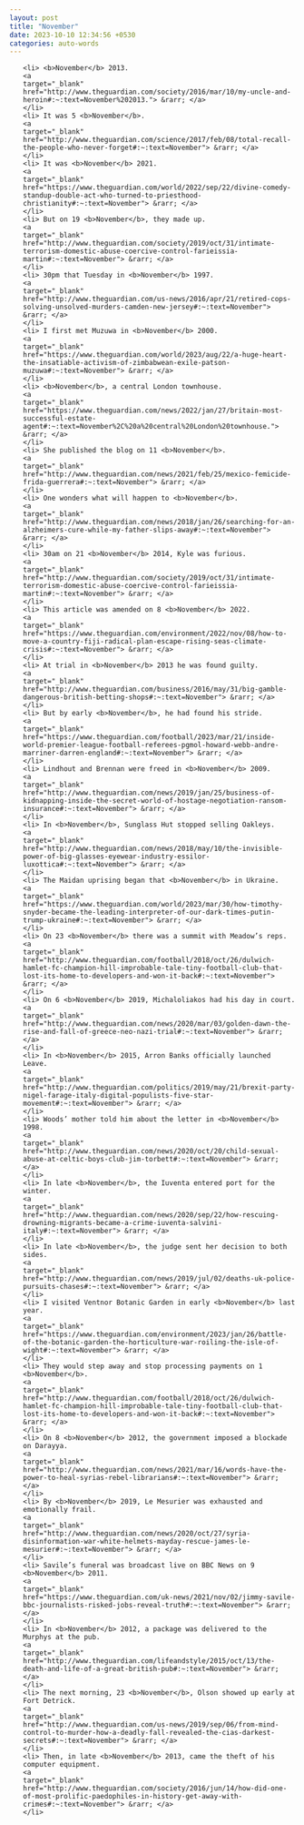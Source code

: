 ```yaml
---
layout: post
title: "November"
date: 2023-10-10 12:34:56 +0530
categories: auto-words
---
```

<ol>

    <li> <b>November</b> 2013.
    <a 
    target="_blank" 
    href="http://www.theguardian.com/society/2016/mar/10/my-uncle-and-heroin#:~:text=November%202013."> &rarr; </a>
    </li>
    <li> It was 5 <b>November</b>.
    <a 
    target="_blank" 
    href="http://www.theguardian.com/science/2017/feb/08/total-recall-the-people-who-never-forget#:~:text=November"> &rarr; </a>
    </li>
    <li> It was <b>November</b> 2021.
    <a 
    target="_blank" 
    href="https://www.theguardian.com/world/2022/sep/22/divine-comedy-standup-double-act-who-turned-to-priesthood-christianity#:~:text=November"> &rarr; </a>
    </li>
    <li> But on 19 <b>November</b>, they made up.
    <a 
    target="_blank" 
    href="http://www.theguardian.com/society/2019/oct/31/intimate-terrorism-domestic-abuse-coercive-control-farieissia-martin#:~:text=November"> &rarr; </a>
    </li>
    <li> 30pm that Tuesday in <b>November</b> 1997.
    <a 
    target="_blank" 
    href="http://www.theguardian.com/us-news/2016/apr/21/retired-cops-solving-unsolved-murders-camden-new-jersey#:~:text=November"> &rarr; </a>
    </li>
    <li> I first met Muzuwa in <b>November</b> 2000.
    <a 
    target="_blank" 
    href="https://www.theguardian.com/world/2023/aug/22/a-huge-heart-the-insatiable-activism-of-zimbabwean-exile-patson-muzuwa#:~:text=November"> &rarr; </a>
    </li>
    <li> <b>November</b>, a central London townhouse.
    <a 
    target="_blank" 
    href="https://www.theguardian.com/news/2022/jan/27/britain-most-successful-estate-agent#:~:text=November%2C%20a%20central%20London%20townhouse."> &rarr; </a>
    </li>
    <li> She published the blog on 11 <b>November</b>.
    <a 
    target="_blank" 
    href="http://www.theguardian.com/news/2021/feb/25/mexico-femicide-frida-guerrera#:~:text=November"> &rarr; </a>
    </li>
    <li> One wonders what will happen to <b>November</b>.
    <a 
    target="_blank" 
    href="http://www.theguardian.com/news/2018/jan/26/searching-for-an-alzheimers-cure-while-my-father-slips-away#:~:text=November"> &rarr; </a>
    </li>
    <li> 30am on 21 <b>November</b> 2014, Kyle was furious.
    <a 
    target="_blank" 
    href="http://www.theguardian.com/society/2019/oct/31/intimate-terrorism-domestic-abuse-coercive-control-farieissia-martin#:~:text=November"> &rarr; </a>
    </li>
    <li> This article was amended on 8 <b>November</b> 2022.
    <a 
    target="_blank" 
    href="https://www.theguardian.com/environment/2022/nov/08/how-to-move-a-country-fiji-radical-plan-escape-rising-seas-climate-crisis#:~:text=November"> &rarr; </a>
    </li>
    <li> At trial in <b>November</b> 2013 he was found guilty.
    <a 
    target="_blank" 
    href="http://www.theguardian.com/business/2016/may/31/big-gamble-dangerous-british-betting-shops#:~:text=November"> &rarr; </a>
    </li>
    <li> But by early <b>November</b>, he had found his stride.
    <a 
    target="_blank" 
    href="https://www.theguardian.com/football/2023/mar/21/inside-world-premier-league-football-referees-pgmol-howard-webb-andre-marriner-darren-england#:~:text=November"> &rarr; </a>
    </li>
    <li> Lindhout and Brennan were freed in <b>November</b> 2009.
    <a 
    target="_blank" 
    href="http://www.theguardian.com/news/2019/jan/25/business-of-kidnapping-inside-the-secret-world-of-hostage-negotiation-ransom-insurance#:~:text=November"> &rarr; </a>
    </li>
    <li> In <b>November</b>, Sunglass Hut stopped selling Oakleys.
    <a 
    target="_blank" 
    href="http://www.theguardian.com/news/2018/may/10/the-invisible-power-of-big-glasses-eyewear-industry-essilor-luxottica#:~:text=November"> &rarr; </a>
    </li>
    <li> The Maidan uprising began that <b>November</b> in Ukraine.
    <a 
    target="_blank" 
    href="https://www.theguardian.com/world/2023/mar/30/how-timothy-snyder-became-the-leading-interpreter-of-our-dark-times-putin-trump-ukraine#:~:text=November"> &rarr; </a>
    </li>
    <li> On 23 <b>November</b> there was a summit with Meadow’s reps.
    <a 
    target="_blank" 
    href="http://www.theguardian.com/football/2018/oct/26/dulwich-hamlet-fc-champion-hill-improbable-tale-tiny-football-club-that-lost-its-home-to-developers-and-won-it-back#:~:text=November"> &rarr; </a>
    </li>
    <li> On 6 <b>November</b> 2019, Michaloliakos had his day in court.
    <a 
    target="_blank" 
    href="http://www.theguardian.com/news/2020/mar/03/golden-dawn-the-rise-and-fall-of-greece-neo-nazi-trial#:~:text=November"> &rarr; </a>
    </li>
    <li> In <b>November</b> 2015, Arron Banks officially launched Leave.
    <a 
    target="_blank" 
    href="http://www.theguardian.com/politics/2019/may/21/brexit-party-nigel-farage-italy-digital-populists-five-star-movement#:~:text=November"> &rarr; </a>
    </li>
    <li> Woods’ mother told him about the letter in <b>November</b> 1998.
    <a 
    target="_blank" 
    href="http://www.theguardian.com/news/2020/oct/20/child-sexual-abuse-at-celtic-boys-club-jim-torbett#:~:text=November"> &rarr; </a>
    </li>
    <li> In late <b>November</b>, the Iuventa entered port for the winter.
    <a 
    target="_blank" 
    href="http://www.theguardian.com/news/2020/sep/22/how-rescuing-drowning-migrants-became-a-crime-iuventa-salvini-italy#:~:text=November"> &rarr; </a>
    </li>
    <li> In late <b>November</b>, the judge sent her decision to both sides.
    <a 
    target="_blank" 
    href="http://www.theguardian.com/news/2019/jul/02/deaths-uk-police-pursuits-chases#:~:text=November"> &rarr; </a>
    </li>
    <li> I visited Ventnor Botanic Garden in early <b>November</b> last year.
    <a 
    target="_blank" 
    href="https://www.theguardian.com/environment/2023/jan/26/battle-of-the-botanic-garden-the-horticulture-war-roiling-the-isle-of-wight#:~:text=November"> &rarr; </a>
    </li>
    <li> They would step away and stop processing payments on 1 <b>November</b>.
    <a 
    target="_blank" 
    href="http://www.theguardian.com/football/2018/oct/26/dulwich-hamlet-fc-champion-hill-improbable-tale-tiny-football-club-that-lost-its-home-to-developers-and-won-it-back#:~:text=November"> &rarr; </a>
    </li>
    <li> On 8 <b>November</b> 2012, the government imposed a blockade on Darayya.
    <a 
    target="_blank" 
    href="http://www.theguardian.com/news/2021/mar/16/words-have-the-power-to-heal-syrias-rebel-librarians#:~:text=November"> &rarr; </a>
    </li>
    <li> By <b>November</b> 2019, Le Mesurier was exhausted and emotionally frail.
    <a 
    target="_blank" 
    href="http://www.theguardian.com/news/2020/oct/27/syria-disinformation-war-white-helmets-mayday-rescue-james-le-mesurier#:~:text=November"> &rarr; </a>
    </li>
    <li> Savile’s funeral was broadcast live on BBC News on 9 <b>November</b> 2011.
    <a 
    target="_blank" 
    href="https://www.theguardian.com/uk-news/2021/nov/02/jimmy-savile-bbc-journalists-risked-jobs-reveal-truth#:~:text=November"> &rarr; </a>
    </li>
    <li> In <b>November</b> 2012, a package was delivered to the Murphys at the pub.
    <a 
    target="_blank" 
    href="http://www.theguardian.com/lifeandstyle/2015/oct/13/the-death-and-life-of-a-great-british-pub#:~:text=November"> &rarr; </a>
    </li>
    <li> The next morning, 23 <b>November</b>, Olson showed up early at Fort Detrick.
    <a 
    target="_blank" 
    href="http://www.theguardian.com/us-news/2019/sep/06/from-mind-control-to-murder-how-a-deadly-fall-revealed-the-cias-darkest-secrets#:~:text=November"> &rarr; </a>
    </li>
    <li> Then, in late <b>November</b> 2013, came the theft of his computer equipment.
    <a 
    target="_blank" 
    href="http://www.theguardian.com/society/2016/jun/14/how-did-one-of-most-prolific-paedophiles-in-history-get-away-with-crimes#:~:text=November"> &rarr; </a>
    </li>